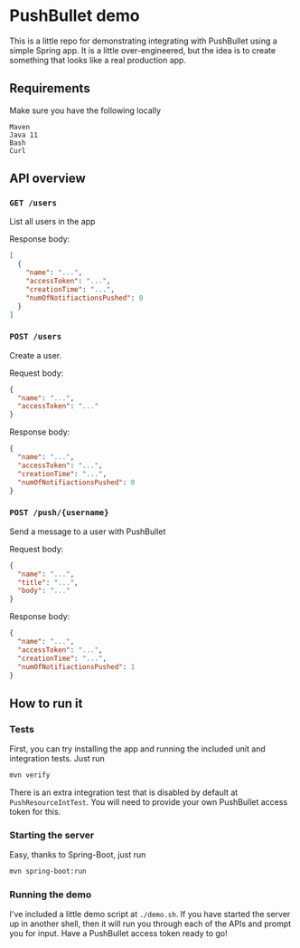 # PushBullet demo

This is a little repo for demonstrating integrating with PushBullet using a simple Spring app. It is
a little over-engineered, but the idea is to create something that looks like a real production app.

## Requirements

Make sure you have the following locally
```
Maven
Java 11
Bash
Curl
```

## API overview

### `GET /users`
List all users in the app

Response body:
```json
[
  {
    "name": "...",
    "accessToken": "...",
    "creationTime": "...",
    "numOfNotifiactionsPushed": 0
  }
]
```

### `POST /users`
Create a user. 

Request body:
```json
{
  "name": "...",
  "accessToken": "..."
}
```
Response body:
```json
{
  "name": "...",
  "accessToken": "...",
  "creationTime": "...",
  "numOfNotifiactionsPushed": 0
}
```

### `POST /push/{username}`
Send a message to a user with PushBullet

Request body:
```json
{
  "name": "...",
  "title": "...",
  "body": "..."
}
```
Response body:
```json
{
  "name": "...",
  "accessToken": "...",
  "creationTime": "...",
  "numOfNotifiactionsPushed": 1
}
```

## How to run it

### Tests
First, you can try installing the app and running the included unit and integration tests. Just run
```bash
mvn verify
```

There is an extra integration test that is disabled by default at `PushResourceIntTest`. You will
need to provide your own PushBullet access token for this.

### Starting the server
Easy, thanks to Spring-Boot, just run
```bash
mvn spring-boot:run
```

### Running the demo
I've included a little demo script at `./demo.sh`. If you have started the server up in another 
shell, then it will run you through each of the APIs and prompt you for input. Have a PushBullet
access token ready to go!
